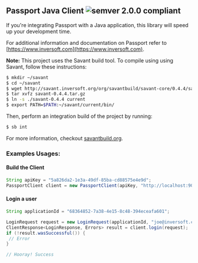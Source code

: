 ## Passport Java Client ![semver 2.0.0 compliant](http://img.shields.io/badge/semver-2.0.0-brightgreen.svg?style=flat-square)
If you're integrating Passport with a Java application, this library will speed up your development time.

For additional information and documentation on Passport refer to [https://www.inversoft.com](https://www.inversoft.com).

**Note:** This project uses the Savant build tool. To compile using using Savant, follow these instructions:

```bash
$ mkdir ~/savant
$ cd ~/savant
$ wget http://savant.inversoft.org/org/savantbuild/savant-core/0.4.4/savant-0.4.4.tar.gz
$ tar xvfz savant-0.4.4.tar.gz
$ ln -s ./savant-0.4.4 current
$ export PATH=$PATH:~/savant/current/bin/
```

Then, perform an integration build of the project by running:
```bash
$ sb int
```

For more information, checkout [savantbuild.org](http://savantbuild.org/).

### Examples Usages:

#### Build the Client

```java
String apiKey = "5a826da2-1e3a-49df-85ba-cd88575e4e9d";
PassportClient client = new PassportClient(apiKey, "http://localhost:9011");
```

#### Login a user

```java
String applicationId = "68364852-7a38-4e15-8c48-394eceafa601";

LoginRequest request = new LoginRequest(applicationId, "joe@inversoft.com", null, "abc123");
ClientResponse<LoginResponse, Errors> result = client.login(request);
if (!result.wasSuccessful()) {
 // Error
}

// Hooray! Success
```